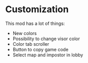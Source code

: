 # Customization

This mod has a lot of things:
* New colors
* Possibility to change visor color
* Color tab scroller
* Button to copy game code
* Select map and impostor in lobby
